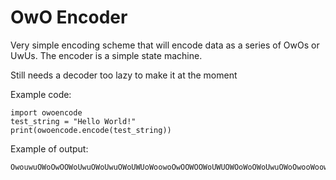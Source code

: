 # OwO Encoder

Very simple encoding scheme that will encode data as a series of OwOs or UwUs. The
encoder is a simple state machine.

Still needs a decoder too lazy to make it at the moment

Example code:

```
import owoencode
test_string = "Hello World!"
print(owoencode.encode(test_string))
```

Example of output:

```
OwouwuOWoOwOOWoUwuOWoUwuOWoUWUoWoowoOwOOWOOWoUWUOWOoWoOWoUwuOWoOwooWoowO
```

